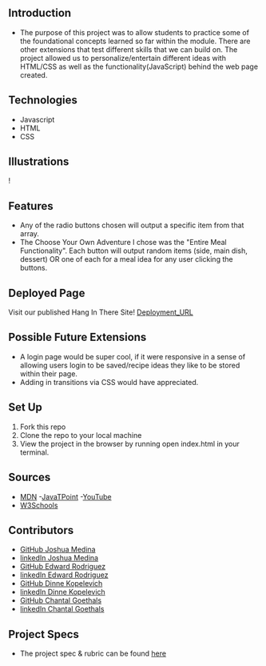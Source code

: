 ## Introduction
  - The purpose of this project was to allow students to practice some of the foundational concepts learned so far within the module. There are other extensions that test different skills that we can build on. The project allowed us to personalize/entertain different ideas with HTML/CSS as well as the functionality(JavaScript) behind the web page created.

## Technologies
  - Javascript
  - HTML
  - CSS


## Illustrations
  !

## Features
- Any of the radio buttons chosen will output a specific item from that array.
- The Choose Your Own Adventure I chose was the "Entire Meal Functionality". Each button will output random items (side, main dish, dessert) OR one of each for a meal idea for any user clicking the buttons.

## Deployed Page

Visit our published Hang In There Site! [Deployment_URL](https://goecha.github.io/colorando/)

## Possible Future Extensions
  - A login page would be super cool, if it were responsive in a sense of allowing users login to be saved/recipe ideas they like to be stored within their page.
  - Adding in transitions via CSS would have appreciated.

## Set Up

1. Fork this repo  
2. Clone the repo to your local machine
3. View the project in the browser by running open index.html in your terminal.



## Sources
  - [MDN](http://developer.mozilla.org/en-US/)
  -[JavaTPoint](https://www.javatpoint.com/how-to-check-a-radio-button-using-javascript)
  -[YouTube](https://www.youtube.com/)
  - [W3Schools](https://www.w3schools.com/)

## Contributors
  - [GitHub Joshua Medina](https://github.com/jrmedina)
  -  [linkedIn Joshua Medina](https://www.linkedin.com/in/joshua-medina/)
  - [GitHub Edward Rodriguez](https://github.com/edjrodriguez)
  - [linkedIn Edward Rodriguez](https://www.linkedin.com/in/edward-rodriguez-1b497423b/)
  - [GitHub Dinne Kopelevich](https://github.com/DinneK)
  - [linkedIn Dinne Kopelevich](https://www.linkedin.com/in/dinne-kopelevich-174584a/)
  - [GitHub Chantal Goethals](https://github.com/GOECHA)
  - [linkedIn Chantal Goethals](https://www.linkedin.com/in/chantalgoethalsgoecha/)


## Project Specs
  - The project spec & rubric can be found [here](https://frontend.turing.edu/projects/module-1/colorandom-v2.html)